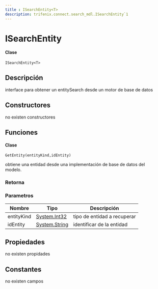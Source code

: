 ```yaml
---
title : ISearchEntity<T>
description: trifenix.connect.search_mdl.ISearchEntity`1
---
```


# ISearchEntity<T>

<CodeBlock slots = 'heading, code' repeat = '1' languages = 'C#' />

#### Clase
```
ISearchEntity<T>
```

## Descripción
interface para obtener un entitySearch desde un motor de base de datos
## Constructores

no existen constructores


## Funciones


<CodeBlock slots = 'heading, code' repeat = '1' languages = 'C#' />

#### Clase
```
GetEntity(entityKind,idEntity)
```


obtiene una entidad desde una implementación de base de datos del modelo.
### Retorna

### Parametros
| Nombre | Tipo | Descripción |
| ------ | ---- | ----------- |
| entityKind | [System.Int32](http://msdn.microsoft.com/query/dev14.query?appId=Dev14IDEF1&l=EN-US&k=k:System.Int32 'System.Int32') | tipo de entidad a recuperar |
| idEntity | [System.String](http://msdn.microsoft.com/query/dev14.query?appId=Dev14IDEF1&l=EN-US&k=k:System.String 'System.String') | identificar de la entidad |
## Propiedades

no existen propidades

## Constantes
no existen campos

